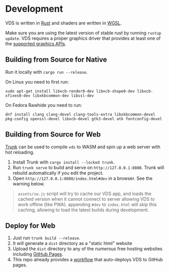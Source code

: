 # Development
VDS is written in [Rust](https://www.rust-lang.org/) and shaders are written in [WGSL](https://www.w3.org/TR/WGSL/).

Make sure you are using the latest version of stable rust by running `rustup update`. VDS requires a proper graphics driver that provides at least one of the [supported graphics APIs](#cross-platform-support).

## Building from Source for Native

Run it locally with `cargo run --release`.

On Linux you need to first run:

`sudo apt-get install libxcb-render0-dev libxcb-shape0-dev libxcb-xfixes0-dev libxkbcommon-dev libssl-dev`

On Fedora Rawhide you need to run:

`dnf install clang clang-devel clang-tools-extra libxkbcommon-devel pkg-config openssl-devel libxcb-devel gtk3-devel atk fontconfig-devel`

## Building from Source for Web

[Trunk](https://trunkrs.dev/) can be used to compile `vds` to WASM and spin up a web server with hot reloading.

1. Install Trunk with `cargo install --locked trunk`.
2. Run `trunk serve` to build and serve on `http://127.0.0.1:8080`. Trunk will rebuild automatically if you edit the project.
3. Open `http://127.0.0.1:8080/index.html#dev` in a browser. See the warning below.

> `assets/sw.js` script will try to cache our VDS app, and loads the cached version when it cannot connect to server allowing VDS to work offline (like PWA).
> appending `#dev` to `index.html` will skip this caching, allowing to load the latest builds during development.

## Deploy for Web
1. Just run `trunk build --release`.
2. It will generate a `dist` directory as a "static html" website
3. Upload the `dist` directory to any of the numerous free hosting websites including [GitHub Pages](https://docs.github.com/en/free-pro-team@latest/github/working-with-github-pages/configuring-a-publishing-source-for-your-github-pages-site).
4. This repo already provides a [workflow](.github/workflows/deploy_github_pages.yml) that auto-deploys VDS to GitHub pages.
